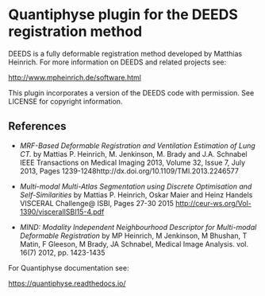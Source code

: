 Quantiphyse plugin for the DEEDS registration method
====================================================

DEEDS is a fully deformable registration method developed by Matthias Heinrich.
For more information on DEEDS and related projects see:

http://www.mpheinrich.de/software.html

This plugin incorporates a version of the DEEDS code with permission. See
LICENSE for copyright information.

References
----------

 - *MRF-Based Deformable Registration and Ventilation Estimation of Lung CT.* by Mattias P. Heinrich, M. Jenkinson, M. Brady and J.A. Schnabel IEEE Transactions on Medical Imaging 2013, Volume 32, Issue 7, July 2013, Pages 1239-1248http://dx.doi.org/10.1109/TMI.2013.2246577

 - *Multi-modal Multi-Atlas Segmentation using Discrete Optimisation and Self-Similarities* by Mattias P. Heinrich, Oskar Maier and Heinz Handels VISCERAL Challenge@ ISBI, Pages 27-30 2015 http://ceur-ws.org/Vol-1390/visceralISBI15-4.pdf

 - *MIND: Modality Independent Neighbourhood Descriptor for Multi-modal Deformable Registration* by MP Heinrich, M Jenkinson, M Bhushan, T Matin, F Gleeson, M Brady, JA Schnabel, Medical Image Analysis. vol. 16(7) 2012, pp. 1423-1435

For Quantiphyse documentation see:

https://quantiphyse.readthedocs.io/

